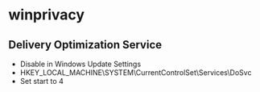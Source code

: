 # winprivacy

## Delivery Optimization Service
* Disable in Windows Update Settings
* HKEY_LOCAL_MACHINE\SYSTEM\CurrentControlSet\Services\DoSvc
* Set start to 4
